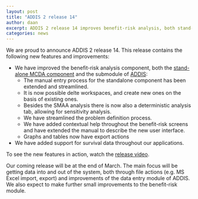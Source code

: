 ```yaml
---
layout: post
title: "ADDIS 2 release 14"
author: daan
excerpt: ADDIS 2 release 14 improves benefit-risk analysis, both stand-alone and in the main ADDIS app.
categories: news
---
```


We are proud to announce ADDIS 2 release 14. This release contains the following new features and improvements:

- We have improved the benefit-risk analysis component, both the [stand-alone MCDA component](https://mcda.drugis.org) and the submodule of [ADDIS](https://addis.drugis.org):
  - The manual entry process for the standalone component has been extended and streamlined.
  - It is now possible delte workspaces, and create new ones on the basis of existing ones.
  - Besides the SMAA analysis there is now also a deterministic analysis tab, allowing for sensitivity analysis.
  - We have streamlined the problem definition process.
  - We have added contextual help throughout the benefit-risk screens and have extended the manual to describe the new user interface.
  - Graphs and tables now have export actions
- We have added support for survival data throughout our applications.

To see the new features in action, watch the [release video](https://vimeo.com/groups/drugis/videos/245401390).

Our coming release will be at the end of March. The main focus will be getting data into and out of the system, both through file actions (e.g. MS Excel import, export) and improvements of the data entry module of ADDIS. We also expect to make further small improvements to the benefit-risk module.
